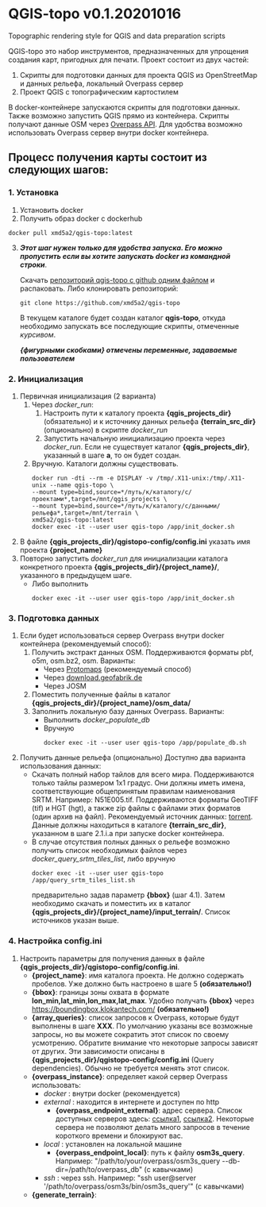 QGIS-topo v0.1.20201016
================

Topographic rendering style for QGIS and data preparation scripts

QGIS-topo это набор инструментов, предназначенных для упрощения создания карт, пригодных для печати.
Проект состоит из двух частей:

1. Скрипты для подготовки данных для проекта QGIS из OpenStreetMap и данных рельефа, локальный Overpass сервер
2. Проект QGIS с топографическим картостилем

В docker-контейнере запускаются скрипты для подготовки данных. Также возможно запустить QGIS прямо из контейнера. Скрипты получают данные OSM через [Overpass API](https://wiki.openstreetmap.org/wiki/RU:Overpass_API). Для удобства возможно использовать Overpass сервер внутри docker контейнера.

## Процесс получения карты состоит из следующих шагов:
### 1. Установка
  1. Установить docker
  2. Получить образ docker с dockerhub
   ```
   docker pull xmd5a2/qgis-topo:latest
   ```
  3. _**Этот шаг нужен только для удобства запуска. Его можно пропустить если вы хотите запускать docker из командной строки**_.

     Скачать [репозиторий qgis-topo с github одним файлом](https://github.com/xmd5a2/qgis-topo/archive/master.zip) и распаковать.
     Либо клонировать репозиторий:
     ```
     git clone https://github.com/xmd5a2/qgis-topo
     ```
     В текущем каталоге будет создан каталог **qgis-topo**, откуда необходимо запускать все последующие скрипты, отмеченные *курсивом*. 
      
      _**{фигурными скобками} отмечены переменные, задаваемые пользователем**_
      
### 2. Инициализация
   1. Первичная инициализация (2 варианта)
      1. Через *docker_run*:
         1. Настроить пути к каталогу проекта **{qgis_projects_dir}** (обязательно) и к источнику данных рельефа **{terrain_src_dir}** (опционально) в скрипте *docker_run*
         2. Запустить начальную инициализацию проекта через *docker_run*.
         Если не существует каталог **{qgis_projects_dir}**, указанный в шаге **a**, то он будет создан.
      2. Вручную. Каталоги должны существовать.
         ```
         docker run -dti --rm -e DISPLAY -v /tmp/.X11-unix:/tmp/.X11-unix --name qgis-topo \
         --mount type=bind,source=*/путь/к/каталогу/с/проектами*,target=/mnt/qgis_projects \
         --mount type=bind,source=*/путь/к/каталогу/с/данными/рельефа*,target=/mnt/terrain \
         xmd5a2/qgis-topo:latest
         docker exec -it --user user qgis-topo /app/init_docker.sh
         ```
   2. В файле **{qgis_projects_dir}/qgistopo-config/config.ini** указать имя проекта **{project_name}**
   3. Повторно запустить *docker_run* для инициализации каталога конкретного проекта **{qgis_projects_dir}/{project_name}/**, указанного в предыдущем шаге.
      * Либо выполнить
        ```
        docker exec -it --user user qgis-topo /app/init_docker.sh
        ``` 
### 3. Подготовка данных
   1. Если будет использоваться сервер Overpass внутри docker контейнера (рекомендуемый способ):
      1. Получить экстракт данных OSM. Поддерживаются форматы pbf, o5m, osm.bz2, osm. Варианты:
         * Через [Protomaps](https://protomaps.com/) (рекомендуемый способ)
         * Через [download.geofabrik.de](https://download.geofabrik.de/)
         * Через JOSM
      2. Поместить полученные файлы в каталог **{qgis_projects_dir}/{project_name}/osm_data/**
      3. Заполнить локальную базу данных Overpass. Варианты:
         * Выполнить *docker_populate_db*
         * Вручную
           ```
           docker exec -it --user user qgis-topo /app/populate_db.sh
           ```
   2. Получить данные рельефа (опционально)
      Доступно два варианта использования данных:
      * Скачать полный набор тайлов для всего мира. Поддерживаются только тайлы размером 1х1 градус. Они должны иметь имена, соответствующие общепринятым правилам наименования SRTM. Например: N51E005.tif. Поддерживаются форматы GeoTIFF (tif) и HGT (hgt), а также zip файлы с файлами этих форматов (один архив на файл). Рекомендуемый источник данных: [torrent](https://rutracker.org/forum/viewtopic.php?t=5393970). Данные должны находиться в каталоге **{terrain_src_dir}**, указанном в шаге 2.1.i.a при запуске docker контейнера.
      * В случае отсутствия полных данных о рельефе возможно получить список необходимых файлов через *docker_query_srtm_tiles_list*, либо вручную
        ```
        docker exec -it --user user qgis-topo /app/query_srtm_tiles_list.sh
        ```
        предварительно задав параметр **{bbox}** (шаг 4.1). Затем необходимо скачать и поместить их в каталог **{qgis_projects_dir}/{project_name}/input_terrain/**. Список источников указан выше.

### 4. Настройка config.ini
   1. Настроить параметры для получения данных в файле **{qgis_projects_dir}/qgistopo-config/config.ini**.
         * **{project_name}**: имя каталога проекта. Не должно содержать пробелов. Уже должно быть настроено в шаге 5 **(обязательно!)**
         * **{bbox}**: границы зоны охвата в формате **lon_min,lat_min,lon_max,lat_max**. Удобно получать **{bbox}** через https://boundingbox.klokantech.com/ **(обязательно!)**
         * **{array_queries}**: список запросов к Overpass, которые будут выполнены в шаге **ХХХ**. По умолчанию указаны все возможные запросы, но вы можете сократить этот список по своему усмотрению. Обратите внимание что некоторые запросы зависят от других. Эти зависимости описаны в **{qgis_projects_dir}/qgistopo-config/config.ini** (Query dependencies). Обычно не требуется менять этот список.
         * **{overpass_instance}**: определяет какой сервер Overpass использовать:
            * *docker* : внутри docker (рекомендуется)
            * *external* : находится в интернете и доступен по http
              * **{overpass_endpoint_external}**: адрес сервера. Список доступных серверов здесь: [ссылка1](https://wiki.openstreetmap.org/wiki/Overpass_API#Public_Overpass_API_instances), [ссылка2](https://wiki.openstreetmap.org/wiki/RU:Overpass_API#.D0.92.D0.B2.D0.B5.D0.B4.D0.B5.D0.BD.D0.B8.D0.B5). Некоторые сервера не позволяют делать много запросов в течение короткого времени и блокируют вас.
            * *local* : установлен на локальной машине
              * **{overpass_endpoint_local}**: путь к файлу **osm3s_query**. Например: "/path/to/your/overpass/osm3s_query --db-dir=/path/to/overpass_db" (с кавычками)
            * *ssh* : через ssh. Например: "ssh user@server '/path/to/overpass/osm3s/bin/osm3s_query'" (с кавычками)
         * **{generate_terrain}**:
